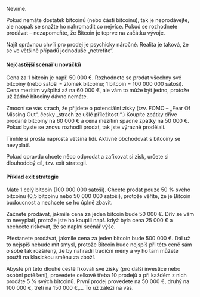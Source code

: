 Nevíme.

Pokud nemáte dostatek bitcoinů (nebo části bitcoinu), tak je neprodávejte, ale naopak se snažte ho nahromadit co nejvíce. Pokud se rozhodnete prodávat – nezapomeňte, že Bitcoin je teprve na začátku vývoje.

Najít správnou chvíli pro prodej je psychicky náročné. Realita je taková, že se ve většině případů jednoduše „netrefíte“.

#### Nejčastější scénář u nováčků
Cena za 1 bitcoin je např. 50 000 €. Rozhodnete se prodat všechny své bitcoiny (nebo satoši = zlomek bitcoinu; 1 bitcoin = 100 000 000 satoši). Cena mezitím vyšplhá až na 60 000 €, ale vám to může být jedno, protože už žádné bitcoiny dávno nemáte.

Zmocní se vás strach, že přijdete o potenciální zisky (tzv. FOMO – „Fear Of Missing Out“, česky „strach ze ušlé příležitosti“.) Koupíte zpátky dříve prodané bitcoiny na 60 000 € a cena mezitím spadne zpátky na 50 000 €. Pokud byste se znovu rozhodli prodat, tak jste výrazně prodělali.

Tímhle si prošla naprostá většina lidí. Aktivně obchodovat s bitcoiny se nevyplatí.

Pokud opravdu chcete něco odprodat a zafixovat si zisk, určete si dlouhodobý cíl, tzv. exit strategii.

#### Příklad exit strategie
Máte 1 celý bitcoin (100 000 000 satoši). Chcete prodat pouze 50 % svého bitcoinu (0,5 bitcoinu nebo 50 000 000 satoši), protože věříte, že je Bitcoin budoucnost a nechcete se ho úplně zbavit.

Začnete prodávat, jakmile cena za jeden bitcoin bude 50 000 €. Dřív se vám to nevyplatí, protože jste ho koupili např. když byla cena 25 000 € a nechcete riskovat, že se naplní scénář výše.

Přestanete prodávat, jakmile cena za jeden bitcoin bude 500 000 €. Dál už to nejspíš nebude mít smysl, protože Bitcoin bude nejspíš při této ceně sám o sobě tak rozšířený, že by nahradil tradiční měny a vy ho tam můžete použít na klasickou směnu za zboží.

Abyste při této dlouhé cestě fixovali své zisky (pro další investice nebo osobní potěšení), provedete celkově třeba 10 prodejů a při každém z nich prodáte 5 % svých bitcoinů. První prodej provedete na 50 000 €, druhý na 100 000 €, třetí na 150 000 €,… To už záleží na vás.
